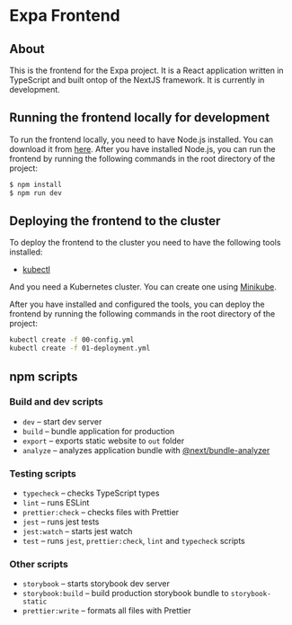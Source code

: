 # Expa Frontend

## About
This is the frontend for the Expa project. It is a React application written in TypeScript and built ontop of the NextJS framework. It is currently in development.

## Running the frontend locally for development
To run the frontend locally, you need to have Node.js installed. You can download it from [here](https://nodejs.org/en/download/). After you have installed Node.js, you can run the frontend by running the following commands in the root directory of the project:

```bash
$ npm install
$ npm run dev
```

## Deploying the frontend to the cluster
To deploy the frontend to the cluster you need to have the following tools installed:
- [kubectl](https://kubernetes.io/docs/tasks/tools/install-kubectl/)

And you need a Kubernetes cluster. You can create one using [Minikube](https://kubernetes.io/docs/tasks/tools/install-minikube/).

After you have installed and configured the tools, you can deploy the frontend by running the following commands in the root directory of the project:

```bash
kubectl create -f 00-config.yml
kubectl create -f 01-deployment.yml
```

## npm scripts

### Build and dev scripts

- `dev` – start dev server
- `build` – bundle application for production
- `export` – exports static website to `out` folder
- `analyze` – analyzes application bundle with [@next/bundle-analyzer](https://www.npmjs.com/package/@next/bundle-analyzer)

### Testing scripts

- `typecheck` – checks TypeScript types
- `lint` – runs ESLint
- `prettier:check` – checks files with Prettier
- `jest` – runs jest tests
- `jest:watch` – starts jest watch
- `test` – runs `jest`, `prettier:check`, `lint` and `typecheck` scripts

### Other scripts

- `storybook` – starts storybook dev server
- `storybook:build` – build production storybook bundle to `storybook-static`
- `prettier:write` – formats all files with Prettier
